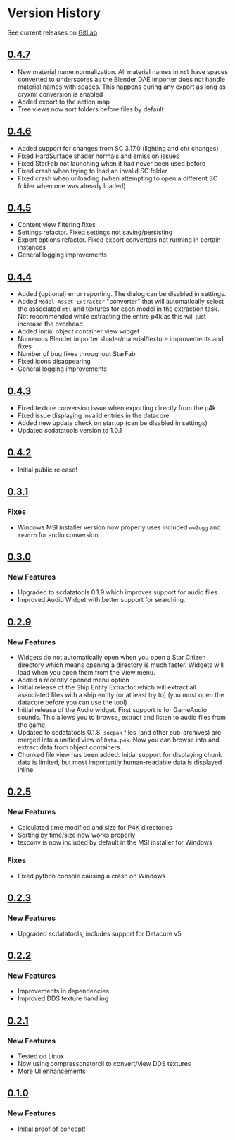 
# Version History

See current releases on [GitLab](https://gitlab.com/scmodding/tools/starfab/-/releases/)

## [0.4.7](https://gitlab.com/scmodding/tools/starfab/-/releases/0.4.7)

* New material name normalization. All material names in `mtl` have spaces converted to underscores as the Blender
  DAE importer does not handle material names with spaces. This happens during any export as long as cryxml
  conversion is enabled
* Added export to the action map
* Tree views now sort folders before files by default

## [0.4.6](https://gitlab.com/scmodding/tools/starfab/-/releases/0.4.6)

- Added support for changes from SC 3.17.0 (lighting and chr changes)
- Fixed HardSurface shader normals and emission issues
- Fixed StarFab not launching when it had never been used before
- Fixed crash when trying to load an invalid SC folder
- Fixed crash when unloading (when attempting to open a different SC folder when one was already loaded)

## [0.4.5](https://gitlab.com/scmodding/tools/starfab/-/releases/0.4.5)

- Content view filtering fixes
- Settings refactor. Fixed settings not saving/persisting
- Export options refactor. Fixed export converters not running in certain instances
- General logging improvements

## [0.4.4](https://gitlab.com/scmodding/tools/starfab/-/releases/0.4.4)

- Added (optional) error reporting. The dialog can be disabled in settings.
- Added `Model Asset Extractor` "converter" that will automatically select the associated `mtl` and textures for each
  model in the extraction task. Not recommended while extracting the entire p4k as this will just increase the overhead
- Added initial object container view widget
- Numerous Blender importer shader/material/texture improvements and fixes
- Number of bug fixes throughout StarFab
- Fixed icons disappearing
- General logging improvements

## [0.4.3](https://gitlab.com/scmodding/tools/starfab/-/releases/0.4.3)

- Fixed texture conversion issue when exporting directly from the p4k
- Fixed issue displaying invalid entries in the datacore
- Added new update check on startup (can be disabled in settings)
- Updated scdatatools version to 1.0.1

## [0.4.2](https://gitlab.com/scmodding/tools/starfab/-/releases/0.4.2)

- Initial public release!

## [0.3.1](https://gitlab.com/scmodding/tools/starfab/-/releases/0.3.1)

### Fixes

- Windows MSI installer version now properly uses included `ww2ogg` and `revorb` for audio conversion

## [0.3.0](https://gitlab.com/scmodding/tools/starfab/-/releases/0.3.0)

### New Features

- Upgraded to scdatatools 0.1.9 which improves support for audio files
- Improved Audio Widget with better support for searching.

## [0.2.9](https://gitlab.com/scmodding/tools/starfab/-/releases/0.2.9)

### New Features

- Widgets do not automatically open when you open a Star Citizen directory which means opening a directory is much faster.  Widgets will load when you open them from the View menu.
- Added a recently opened menu option
- Initial release of the Ship Entity Extractor which will extract all associated files with a ship entity (or at least try to) (you must open the datacore before you can use the tool)
- Initial release of the Audio widget. First support is for GameAudio sounds. This allows you to browse, extract and listen to audio files from the game.
- Updated to scdatatools 0.1.8. `socpak` files (and other sub-archives) are merged into a unified view of `Data.p4k`. Now you can browse into and extract data from object containers.
- Chunked file view has been added. Initial support for displaying chunk data is limited, but most importantly human-readable data is displayed inline

## [0.2.5](https://gitlab.com/scmodding/tools/starfab/-/releases/0.2.5)

### New Features

- Calculated time modified and size for P4K directories
- Sorting by time/size now works properly
- texconv is now included by default in the MSI installer for Windows

### Fixes

- Fixed python console causing a crash on Windows

## [0.2.3](https://gitlab.com/scmodding/tools/starfab/-/releases/0.2.3)

### New Features

- Upgraded scdatatools, includes support for Datacore v5

## [0.2.2](https://gitlab.com/scmodding/tools/starfab/-/releases/0.2.2)

### New Features

- Improvements in dependencies
- Improved DDS texture handling

## [0.2.1](https://gitlab.com/scmodding/tools/starfab/-/releases/0.2.1)

### New Features

- Tested on Linux
- Now using compressonatorcli to convert/view DDS textures
- More UI enhancements

## [0.1.0](https://gitlab.com/scmodding/tools/starfab/-/releases/0.1.0)

### New Features

- Initial proof of concept!
